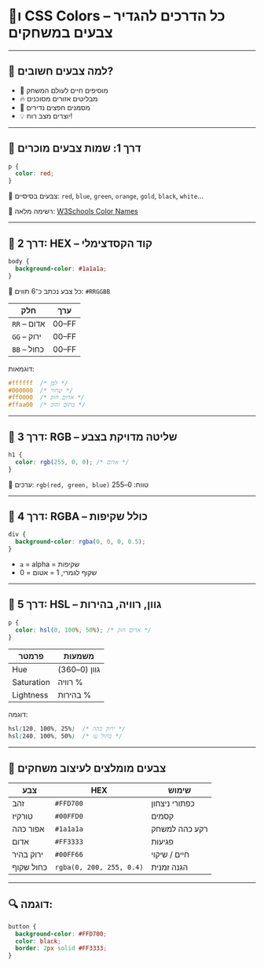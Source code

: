 # 🌈ו CSS Colors – כל הדרכים להגדיר צבעים במשחקים

---

## 🎯 למה צבעים חשובים?

- 🎨 מוסיפים חיים לעולם המשחק
- 🔥 מבליטים אזורים מסוכנים
- 🧪 מסמנים חפצים נדירים
- 💡 יוצרים מצב רוח!

---

## 🔹 דרך 1: שמות צבעים מוכרים

```css
p {
  color: red;
}
````

🎨 צבעים בסיסיים: `red`, `blue`, `green`, `orange`, `gold`, `black`, `white`…

🔸 רשימה מלאה: [W3Schools Color Names](https://www.w3schools.com/colors/colors_names.asp)

---

## 🔹 דרך 2: HEX – קוד הקסדצימלי

```css
body {
  background-color: #1a1a1a;
}
```

🔸 כל צבע נכתב כ־6 תווים: `#RRGGBB`

| חלק         | ערך   |
| ----------- | ----- |
| `RR` – אדום | 00–FF |
| `GG` – ירוק | 00–FF |
| `BB` – כחול | 00–FF |

דוגמאות:

```css
#ffffff  /* לבן */
#000000  /* שחור */
#ff0000  /* אדום חזק */
#ffaa00  /* כתום זהוב */
```

---

## 🔹 דרך 3: RGB – שליטה מדויקת בצבע

```css
h1 {
  color: rgb(255, 0, 0); /* אדום */
}
```

🔸 ערכים: `rgb(red, green, blue)`
טווח: 0–255

---

## 🔹 דרך 4: RGBA – כולל שקיפות

```css
div {
  background-color: rgba(0, 0, 0, 0.5);
}
```

* `a` = alpha = שקיפות
* 0 = שקוף לגמרי, 1 = אטום

---

## 🔹 דרך 5: HSL – גוון, רוויה, בהירות

```css
p {
  color: hsl(0, 100%, 50%); /* אדום חזק */
}
```

| פרמטר      | משמעות       |
| ---------- | ------------ |
| Hue        | גוון (0–360) |
| Saturation | רוויה %      |
| Lightness  | בהירות %     |

דוגמה:

```css
hsl(120, 100%, 25%)  /* ירוק כהה */
hsl(240, 100%, 50%)  /* כחול עז */
```

---

## 🧠 צבעים מומלצים לעיצוב משחקים

| צבע       | HEX                      | שימוש         |
| --------- | ------------------------ | ------------- |
| זהב       | `#FFD700`                | כפתורי ניצחון |
| טורקיז    | `#00FFD0`                | קסמים         |
| אפור כהה  | `#1a1a1a`                | רקע כהה למשחק |
| אדום      | `#FF3333`                | פגיעות        |
| ירוק בהיר | `#00FF66`                | חיים / שיקוי  |
| כחול שקוף | `rgba(0, 200, 255, 0.4)` | הגנה זמנית    |

---

## 🔍 דוגמה:

```css
button {
  background-color: #FFD700;
  color: black;
  border: 2px solid #FF3333;
}
```
